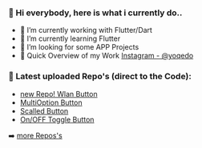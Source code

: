 ### 👋 Hi everybody, here is what i currently do..

- 🔭 I’m currently working with Flutter/Dart
- 🌱 I’m currently learning Flutter
- 🤔 I’m looking for some APP Projects
- 💬 Quick Overview of my Work [Instagram - @yoqedo](https://www.instagram.com/yoqedo/) 

### 💎 Latest uploaded Repo's (direct to the Code): 

- [new Repo! Wlan Button](https://github.com/yoqedo/flutter_wlanbutton/blob/main/wlanbutton/lib/main.dart)
- [MultiOption Button](https://github.com/yoqedo/flutter_multioption_button/blob/main/multioption/lib/multioptionButton.dart)
- [Scalled Button](https://github.com/yoqedo/flutter_scaledButton/blob/master/scalebutton/lib/main.dart)
- [On/OFF Toggle Button](https://github.com/yoqedo/flutter_animated_onoffbutton/blob/master/onoffbutton/lib/main.dart)


➡️ [more Repos's](https://github.com/yoqedo?tab=repositories)


